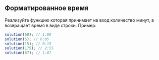 ## Форматированное время

Реализуйте функцию которая принимает на вход количество минут, а возвращает время в виде строки.
Пример:

```js
solution(60); // 1:00
solution(5); // 0:05
solution(15); // 0:15
solution(175); // 2:55
solution(67); // 1:07
```
